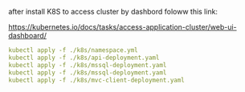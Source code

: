 after install K8S to access cluster by dashbord foloww this link:

https://kubernetes.io/docs/tasks/access-application-cluster/web-ui-dashboard/

```yml
kubectl apply -f ./k8s/namespace.yml
kubectl apply -f ./k8s/api-deployment.yaml
kubectl apply -f ./k8s/mssql-deployment.yaml
kubectl apply -f ./k8s/mssql-deployment.yaml
kubectl apply -f ./k8s/mvc-client-deployment.yaml
```
